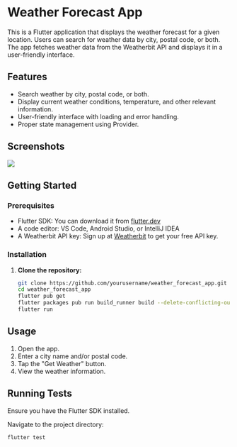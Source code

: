 # Weather Forecast App

This is a Flutter application that displays the weather forecast for a given location. Users can search for weather data by city, postal code, or both. The app fetches weather data from the Weatherbit API and displays it in a user-friendly interface.

## Features

- Search weather by city, postal code, or both.
- Display current weather conditions, temperature, and other relevant information.
- User-friendly interface with loading and error handling.
- Proper state management using Provider.

## Screenshots

<img src="https://github.com/mimi-tech/pokemon_app/assets/62711340/ccdacce9-7e45-4065-9e2c-2caf6996f174"/>

## Getting Started

### Prerequisites

- Flutter SDK: You can download it from [flutter.dev](https://flutter.dev/docs/get-started/install)
- A code editor: VS Code, Android Studio, or IntelliJ IDEA
- A Weatherbit API key: Sign up at [Weatherbit](https://www.weatherbit.io/) to get your free API key.

### Installation

1. **Clone the repository:**

   ```bash
   git clone https://github.com/yourusername/weather_forecast_app.git
   cd weather_forecast_app
   flutter pub get
   flutter packages pub run build_runner build --delete-conflicting-outputs
   flutter run

## Usage
1. Open the app.
2. Enter a city name and/or postal code.
3. Tap the "Get Weather" button.
4. View the weather information.

## Running Tests
Ensure you have the Flutter SDK installed.

Navigate to the project directory: 
   ```bash
   flutter test

